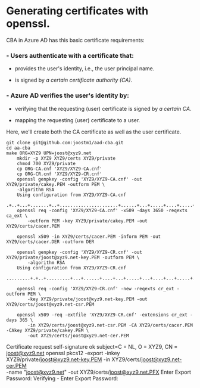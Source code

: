 # Generating certificates with openssl.

CBA in Azure AD has this basic certificate requirements:


### - Users authenticate with a certificate that:

- provides the user's identity, i.e., the user principal name.

- is signed by _a certain certificate authority (CA)_.

 ### - Azure AD verifies the user's identity by:

- verifying that the requesting (user) certificate is signed by _a certain CA_.

- mapping the requesting (user) certificate to a user.

Here, we'll create both the CA certificate as well as the user certificate.




    git clone git@github.com:joostm1/aad-cba.git
    cd aa-cba
    make ORG=XYZ9 UPN=joost@xyz9.net
        mkdir -p XYZ9 XYZ9/certs XYZ9/private
        chmod 700 XYZ9/private
        cp ORG-CA.cnf 'XYZ9/XYZ9-CA.cnf'
        cp ORG-CR.cnf 'XYZ9/XYZ9-CR.cnf'
        openssl genpkey -config 'XYZ9/XYZ9-CA.cnf' -out XYZ9/private/cakey.PEM -outform PEM \
        -algorithm RSA
        Using configuration from XYZ9/XYZ9-CA.cnf
            .+..+...+.......+..+......................+......+...+.....+....+.....+...+.........+.+........+....+.................
        openssl req -config 'XYZ9/XYZ9-CA.cnf' -x509 -days 3650 -reqexts ca_ext \
            -outform PEM -key XYZ9/private/cakey.PEM -out XYZ9/certs/cacer.PEM

        openssl x509 -in XYZ9/certs/cacer.PEM -inform PEM -out XYZ9/certs/cacer.DER -outform DER

        openssl genpkey -config 'XYZ9/XYZ9-CR.cnf' -out XYZ9/private/joost@xyz9.net-key.PEM -outform PEM \
            -algorithm RSA
        Using configuration from XYZ9/XYZ9-CR.cnf
        .........+.+..+.........+...+......+....+...+.....+...+....+...+.....+....+...........+...+.+.........+......+.....+...+.

        openssl req -config 'XYZ9/XYZ9-CR.cnf' -new -reqexts cr_ext -outform PEM \
            -key XYZ9/private/joost@xyz9.net-key.PEM -out XYZ9/certs/joost@xyz9.net-csr.PEM

        openssl x509 -req -extfile 'XYZ9/XYZ9-CR.cnf' -extensions cr_ext -days 365 \
            -in XYZ9/certs/joost@xyz9.net-csr.PEM -CA XYZ9/certs/cacer.PEM -CAkey XYZ9/private/cakey.PEM \
            -out XYZ9/certs/joost@xyz9.net-cer.PEM
Certificate request self-signature ok
subject=C = NL, O = XYZ9, CN = joost@xyz9.net
openssl pkcs12 -export -inkey XYZ9/private/joost@xyz9.net-key.PEM -in XYZ9/certs/joost@xyz9.net-cer.PEM \
        -name "joost@xyz9.net" -out XYZ9/certs/joost@xyz9.net.PFX
Enter Export Password:
Verifying - Enter Export Password:






